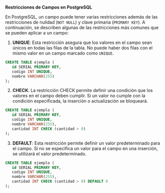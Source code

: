**Restricciones de Campos en PostgreSQL**

En PostgreSQL, un campo puede tener varias restricciones además de las restricciones de nulidad (`NOT NULL`) y clave primaria (`PRIMARY KEY`). A continuación, se describen algunas de las restricciones más comunes que se pueden aplicar a un campo:

1. **UNIQUE**: Esta restricción asegura que los valores en el campo sean únicos en todas las filas de la tabla. No puede haber dos filas con el mismo valor en un campo marcado como `UNIQUE`.

```sql
CREATE TABLE ejemplo (
   id SERIAL PRIMARY KEY,
   codigo INT UNIQUE,
   nombre VARCHAR(255)
);
```

2. **CHECK**: La restricción CHECK permite definir una condición que los valores en el campo deben cumplir. Si un valor no cumple con la condición especificada, la inserción o actualización se bloqueará.

```sql
CREATE TABLE ejemplo (
   id SERIAL PRIMARY KEY,
   codigo INT UNIQUE,
   nombre VARCHAR(255),
   cantidad INT CHECK (cantidad > 0)
);
```

3. **DEFAULT**: Esta restricción permite definir un valor predeterminado para el campo. Si no se especifica un valor para el campo en una inserción, se utilizará el valor predeterminado.

```sql
CREATE TABLE ejemplo (
   id SERIAL PRIMARY KEY,
   codigo INT UNIQUE,
   nombre VARCHAR(255),
   cantidad INT CHECK (cantidad > 0) DEFAULT 0
);
```